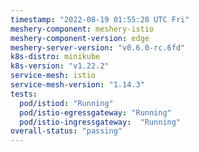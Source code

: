 ```yaml
---
timestamp: "2022-08-19 01:55:28 UTC Fri"
meshery-component: meshery-istio
meshery-component-version: edge
meshery-server-version: "v0.6.0-rc.6fd"
k8s-distro: minikube
k8s-version: "v1.22.2"
service-mesh: istio
service-mesh-version: "1.14.3"
tests:
  pod/istiod: "Running"
  pod/istio-egressgateway: "Running"
  pod/istio-ingressgateway:  "Running"
overall-status: "passing"
---
```

